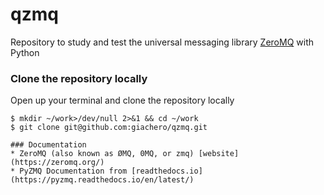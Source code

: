 # qzmq
Repository to study and test the universal messaging library [ZeroMQ](https://zeromq.org/) with Python 

### Clone the repository locally
Open up your terminal and clone the repository locally
```
$ mkdir ~/work>/dev/null 2>&1 && cd ~/work
$ git clone git@github.com:giachero/qzmq.git

### Documentation
* ZeroMQ (also known as ØMQ, 0MQ, or zmq) [website](https://zeromq.org/)
* PyZMQ Documentation from [readthedocs.io](https://pyzmq.readthedocs.io/en/latest/)

